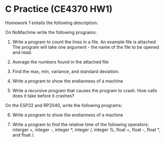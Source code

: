 # C Practice (CE4370 HW1)

Homework 1 entails the following description:


On NoMachine write the following programs:

1) Write a program to count the lines in a file.    An example file is attached.  The program will take one argument - the name of the file to be opened and read.

2) Average the numbers found in the attached file

3) Find the max, min, variance, and standard deviation.

4) Write a program to show the endianness of a machine

5) Write a recursive program that causes the program to crash.   How calls does it take before it crashes?


On the ESP32 and RP2040, write the following programs:

6) Write a program to show the endianness of a machine

7) Write a program to find the relative time of the following operators:  interger +, integer -, integer *, integer /, integer %, float +, float -, float *, and float /.
